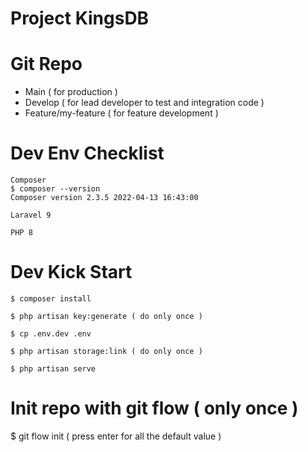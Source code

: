 # Project KingsDB

# Git Repo
- Main ( for production )
- Develop ( for lead developer to test and integration code )
- Feature/my-feature ( for feature development )


# Dev Env Checklist
```
Composer
$ composer --version
Composer version 2.3.5 2022-04-13 16:43:00

Laravel 9

PHP 8

```


# Dev Kick Start
```
$ composer install

$ php artisan key:generate ( do only once )

$ cp .env.dev .env

$ php artisan storage:link ( do only once )

$ php artisan serve

```


# Init repo with git flow ( only once )
$ git flow init
( press enter for all the default value )
